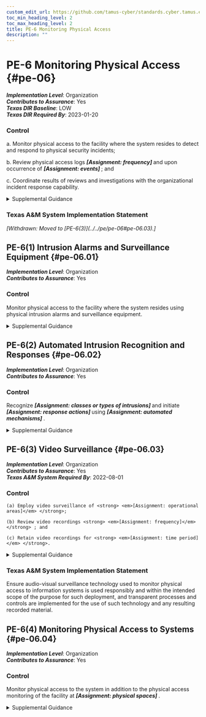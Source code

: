```yaml
---
custom_edit_url: https://github.com/tamus-cyber/standards.cyber.tamus.edu/tree/main/static/content/tamus.edu/TAMUS_profile.xml
toc_min_heading_level: 2
toc_max_heading_level: 2
title: PE-6 Monitoring Physical Access
description: ""
---
```


# PE-6 Monitoring Physical Access {#pe-06}

_**Implementation Level**_: Organization\
_**Contributes to Assurance**_: Yes\
_**Texas DIR Baseline**_: LOW\
_**Texas DIR Required By**_: 2023-01-20

### Control

a. Monitor physical access to the facility where the system resides to detect and respond to physical security incidents;

b. Review physical access logs <strong> <em>[Assignment: frequency]</em> </strong> and upon occurrence of <strong> <em>[Assignment: events]</em> </strong> ; and

c. Coordinate results of reviews and investigations with the organizational incident response capability.

<details>
  <summary>Supplemental Guidance</summary>

Physical access monitoring includes publicly accessible areas within organizational facilities. Examples of physical access monitoring include the employment of guards, video surveillance equipment (i.e., cameras), and sensor devices. Reviewing physical access logs can help identify suspicious activity, anomalous events, or potential threats. The reviews can be supported by audit logging controls, such as <a xmlns="http://csrc.nist.gov/ns/oscal/1.0" href="#au-2">AU-2</a> , if the access logs are part of an automated system. Organizational incident response capabilities include investigations of physical security incidents and responses to the incidents. Incidents include security violations or suspicious physical access activities. Suspicious physical access activities include accesses outside of normal work hours, repeated accesses to areas not normally accessed, accesses for unusual lengths of time, and out-of-sequence accesses.

</details>

### Texas A&M System Implementation Statement

<prop xmlns="http://csrc.nist.gov/ns/oscal/1.0" name="status" value="withdrawn">
               <em>[Withdrawn: Moved to [PE-6(3)](../../pe/pe-06#pe-06.03).]</em>
            </prop>
            

## PE-6(1) Intrusion Alarms and Surveillance Equipment {#pe-06.01}

_**Implementation Level**_: Organization\
_**Contributes to Assurance**_: Yes

### Control

Monitor physical access to the facility where the system resides using physical intrusion alarms and surveillance equipment.

<details>
  <summary>Supplemental Guidance</summary>

Physical intrusion alarms can be employed to alert security personnel when unauthorized access to the facility is attempted. Alarm systems work in conjunction with physical barriers, physical access control systems, and security guards by triggering a response when these other forms of security have been compromised or breached. Physical intrusion alarms can include different types of sensor devices, such as motion sensors, contact sensors, and broken glass sensors. Surveillance equipment includes video cameras installed at strategic locations throughout the facility.

</details>

## PE-6(2) Automated Intrusion Recognition and Responses {#pe-06.02}

_**Implementation Level**_: Organization\
_**Contributes to Assurance**_: Yes

### Control

Recognize <strong> <em>[Assignment: classes or types of intrusions]</em> </strong> and initiate <strong> <em>[Assignment: response actions]</em> </strong> using <strong> <em>[Assignment: automated mechanisms]</em> </strong>.

<details>
  <summary>Supplemental Guidance</summary>

Response actions can include notifying selected organizational personnel or law enforcement personnel. Automated mechanisms implemented to initiate response actions include system alert notifications, email and text messages, and activating door locking mechanisms. Physical access monitoring can be coordinated with intrusion detection systems and system monitoring capabilities to provide integrated threat coverage for the organization.

</details>

## PE-6(3) Video Surveillance {#pe-06.03}

_**Implementation Level**_: Organization\
_**Contributes to Assurance**_: Yes\
_**Texas A&M System Required By**_: 2022-08-01

### Control

    (a) Employ video surveillance of <strong> <em>[Assignment: operational areas]</em> </strong>;

    (b) Review video recordings <strong> <em>[Assignment: frequency]</em> </strong> ; and

    (c) Retain video recordings for <strong> <em>[Assignment: time period]</em> </strong>.

<details>
  <summary>Supplemental Guidance</summary>

Video surveillance focuses on recording activity in specified areas for the purposes of subsequent review, if circumstances so warrant. Video recordings are typically reviewed to detect anomalous events or incidents. Monitoring the surveillance video is not required, although organizations may choose to do so. There may be legal considerations when performing and retaining video surveillance, especially if such surveillance is in a public location.

</details>

### Texas A&M System Implementation Statement

Ensure audio-visual surveillance technology used to monitor physical access to information systems is used responsibly and within the intended scope of the purpose for such deployment, and transparent processes and controls are implemented for the use of such technology and any resulting recorded material.

## PE-6(4) Monitoring Physical Access to Systems {#pe-06.04}

_**Implementation Level**_: Organization\
_**Contributes to Assurance**_: Yes

### Control

Monitor physical access to the system in addition to the physical access monitoring of the facility at <strong> <em>[Assignment: physical spaces]</em> </strong>.

<details>
  <summary>Supplemental Guidance</summary>

Monitoring physical access to systems provides additional monitoring for those areas within facilities where there is a concentration of system components, including server rooms, media storage areas, and communications centers. Physical access monitoring can be coordinated with intrusion detection systems and system monitoring capabilities to provide comprehensive and integrated threat coverage for the organization.

</details>

